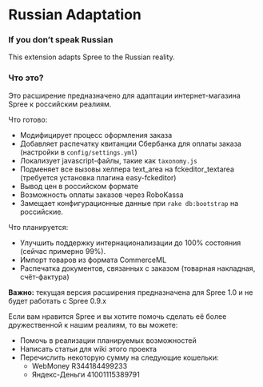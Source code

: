 Russian Adaptation
==================

### If you don’t speak Russian

This extension adapts Spree to the Russian reality.

### Что это?

Это расширение предназначено для адаптации интернет-магазина Spree к российским реалиям.


Что готово:

* Модифицирует процесс оформления заказа
* Добавляет распечатку квитанции Сбербанка для оплаты заказа (настройки в `config/settings.yml`)
* Локализует javascript-файлы, такие как `taxonomy.js`
* Подменяет все вызовы хелпера text_area на fckeditor_textarea (требуется установка плагина easy-fckeditor)
* Вывод цен в российском формате
* Возможность оплаты заказов через RoboKassa
* Замещает конфигурационные данные при `rake db:bootstrap` на российские.

Что планируется:

* Улучшить поддержку интернационализации до 100% состояния (сейчас примерно 99%).
* Импорт товаров из формата CommerceML
* Распечатка документов, связанных с заказом (товарная накладная, счёт-фактура)


**Важно:** текущая версия расширения предназначена для Spree 1.0 и не будет работать с Spree 0.9.x


Если вам нравится Spree и вы хотите помочь сделать её более дружественной к нашим реалиям, то вы можете:

* Помочь в реализации планируемых возможностей
* Написать статьи для wiki этого проекта
* Перечислить некоторую сумму на следующие кошельки:
  * WebMoney R344184499233
  * Яндекс-Деньги 41001115389791
